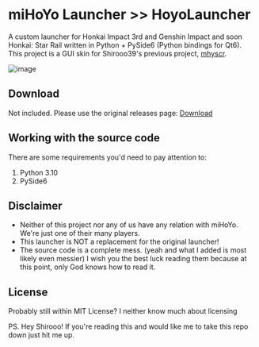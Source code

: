 # miHoYo Launcher >> HoyoLauncher

A custom launcher for Honkai Impact 3rd and Genshin Impact and soon Honkai: Star Rail written in Python + PySide6 (Python bindings for Qt6).  
This project is a GUI skin for Shirooo39's previous project, [mhyscr](https://github.com/shirooo39/mhyscr).  

![image](https://user-images.githubusercontent.com/38461122/142569502-58bbd502-6b4c-45b0-b27f-441ffa51aaa5.png)

## Download

Not included.
Please use the original releases page: [Download](https://github.com/shirooo39/mihoyo_launcher/releases)

## Working with the source code

There are some requirements you'd need to pay attention to:
1. Python 3.10
2. PySide6

## Disclaimer

- Neither of this project nor any of us have any relation with miHoYo. We're just one of their many players.
- This launcher is NOT a replacement for the original launcher!
- The source code is a complete mess. (yeah and what I added is most likely even messier) 
  I wish you the best luck reading them because at this point, only God knows how to read it.

## License

Probably still within MIT License? I neither know much about licensing

PS. Hey Shirooo! If you're reading this and would like me to take this repo down just hit me up.
